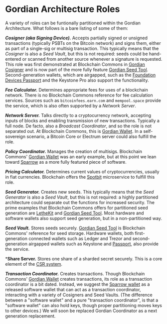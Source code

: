 # Gordian Architecture Roles

A variety of roles can be funtionally partitioned within the Gordian Architecture. What follows is a bare listing of some of them:

***Cosigner (aka Signing Device).*** Accepts partially signed or unsigned transactions (typically PSBTs on the Bitcoin network) and signs them, either as part of a single-sig or multisig transaction. This typically means that the _Cosigner_ is also a _Seed Vault_, but this is not required: seeds could be hand-entered or scanned from another source whenever a signature is requested. This role was first demonstrated at Blockchain Commons in [Gordian Cosigner](https://github.com/BlockchainCommons/GordianCosigner-iOS) and is now part of the more fully feature [Gordian Seed Tool](https://github.com/BlockchainCommons/GordianSeedTool-iOS). Second-generation wallets, which are airgapped, such as the [Foundation Devices Passport](https://github.com/BlockchainCommons/SmartCustody/blob/master/Docs/Case-Study-Passport.md) and the Keystone Pro also support the functionality. 

***Fee Calculator.*** Determines appropriate fees for uses of a blockchain network. There is no Blockchain Commons reference for fee calculation services. Sources such as `bitcoinfees.earn.com` and `mempool.space` provide the service, which is also often supported by a _Network Server_.

***Network Server.*** Talks directly to a cryptocurrency network, accepting inputs of blocks and enabling transmission of new transactions. Typically a full node. De facto, also a _Broadcast Coordinator_, and so the role is not separated out. At Blockchain Commons, this is [Gordian Wallet](https://github.com/BlockchainCommons/GordianWallet-iOS). In a self-sovereign scenario, a Bitcoin Core or Electrum server could also fulfill the role.

***Policy Coordinator.*** Manages the creation of multisigs. Blockchain Commons' [Gordian Wallet](https://github.com/BlockchainCommons/GordianWallet-iOS) was an early example, but at this point we lean toward [Sparrow](https://github.com/BlockchainCommons/SmartCustody/blob/master/Docs/Case-Study-Sparrow.md) as a more fully featured piece of software.

***Pricing Calculator.*** Determines current values of cryptocurrencies, usually in fiat currencies. Blockchain offers the [Spotbit](https://github.com/BlockchainCommons/spotbit) microservice to fulfill this role.

***Seed Generator.*** Creates new seeds. This typically means that the _Seed Generator_ is also a _Seed Vault_, but this is not required: a highly partitioned architecture could separate out the functions for increased security. The prime examples that Blockchain Commons offers for partitioned seed generation are [LetheKit](https://github.com/BlockchainCommons/lethekit) and [Gordian Seed Tool](https://github.com/BlockchainCommons/GordianSeedTool-iOS). Most hardware and software wallets also support seed generation, but in a non-partitioned way.

***Seed Vault.*** Stores seeds securely. [Gordian Seed Tool](https://github.com/BlockchainCommons/GordianSeedTool-iOS) is Blockchain Commons' reference for seed storage. Hardware wallets, both first-generation connected wallets such as Ledger and Trezor and second-generation airgapped wallets such as Keystone and [Passport](https://github.com/BlockchainCommons/SmartCustody/blob/master/Docs/Case-Study-Passport.md), also provide the service.

***Share Server.** Stores one share of a sharded secret securely. This is a core element of the [CSR system](https://github.com/BlockchainCommons/Gordian/blob/master/Docs/CSR.md).

***Transaction Coordinator.*** Creates transactions. Though Blockchain Commons' [Gordian Wallet](https://github.com/BlockchainCommons/GordianWallet-iOS) creates transactions, its role as a transaction coordinator is a bit dated. Instead, we suggest the [Sparrow wallet](https://github.com/BlockchainCommons/SmartCustody/blob/master/Docs/Case-Study-Sparrow.md) as a released software wallet that can act as a transaction coordinator, interacting with a variety of Cosigners and Seed Vaults. (The difference between a "software wallet" and a pure "transaction coordinator", is that a "software wallet" can also hold keys, though proper partitioning moves keys to other devices.) We will soon be replaced Gordian Coordinator as a next generation replacement.
